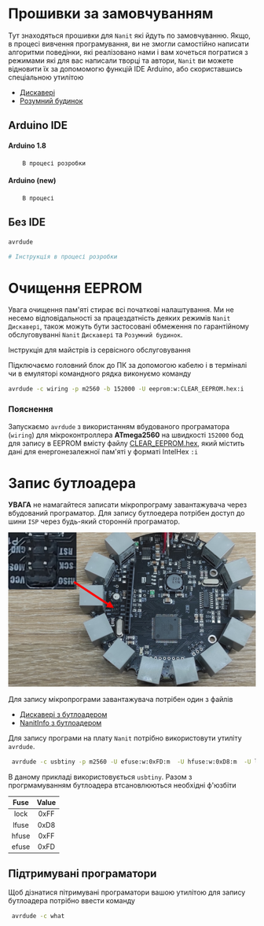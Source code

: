 Прошивки за замовчуванням
=========================

Тут знаходяться прошивки для ```Nanit``` які йдуть по замовчуванню.
Якщо, в процесі вивчення програмування, ви не змогли самостійно написати алгоритми поведінки, які реалізовано нами і вам хочеться погратися з режимами які для вас написали творці та автори, `Nanit` ви можете відновити їх за допомомогю функцій IDE Arduino, або скориставшись спеціальною утилітою

- [Дискавері](./nanite_v3.1.ino.hex)
- [Розумний будинок](./ud_v3.1.ino.hex)

Arduino IDE
-----------

#### Arduino 1.8

        В процесі розробки

#### Arduino (new)

        В процесі 

Без IDE
-------

```avrdude```

```bash
# Інструкція в процесі розробки
```

Очищення EEPROM
===============

Увага очищення пам'яті стирає всі початкові налаштування.
Ми не несемо відповідальності за працездатність деяких режимів `Nanit Дискавері`, також можуть бути застосовані обмеження по гарантійному обслуговуванні `Nanit` `Дискавері` та `Розумний будинок`.

Інструкція для майстрів із сервісного обслуговування

Підключаємо головний блок до ПК за допомогою кабелю і в терміналі чи в емуляторі командного рядка виконуємо команду

```zsh
avrdude -c wiring -p m2560 -b 152000 -U eeprom:w:CLEAR_EEPROM.hex:i
```
### Пояснення
Запускаємо `avrdude` з використанням вбудованого програматора (`wiring`) для мікроконтроллера __ATmega2560__ на швидкості `152000` бод для запису в EEPROM вмісту файлу [CLEAR_EEPROM.hex](./CLEAR_EEPROM.hex), який містить дані для енергонезалежної пам'яті у форматі  IntelHex `:i`


Запис бутлоадера
================

__УВАГА__ не намагайтеся записати мікропрограму завантажувача через вбудований програматор. Для запису бутлоедера потрібен доступ до шини `ISP` через будь-який сторонній програматор.

![ISP](https://raw.githubusercontent.com/NanitRobot/NanitLib/main/pic/ISP_Nanit.png)

Для запису мікропрограми завантажувача потрібен один з файлів

- [Дискавері з бутлоадером](./nanite_v3.1.with_bootloader.hex)
- [NanitInfo з бутлоадером](./NanitInfo.ino.with_bootloader.hex)


Для запису програми на плату `Nanit` потрібно використовути утиліту `avrdude`.

```zsh
 avrdude -c usbtiny -p m2560 -U efuse:w:0xFD:m  -U hfuse:w:0xD8:m  -U lfuse:w:0xFF:m  -U flash:w:NanitInfo.ino.with_bootloader.hex:i -b 152000
 ```

 В даному прикладі використовується `usbtiny`. Разом з прогрмамуванням бутлоадера втсановлюються необхідні ф'юзбіти


|   Fuse  | Value|
|:-------:|:----:|
| lock    | 0xFF |
| lfuse   | 0xD8 |
| hfuse   | 0xFF |
| efuse   | 0xFD |

Підтримувані програматори
-------------------------

Щоб дізнатися пітримувані програматори вашою утилітою для запису бутлоадера потрібно  ввести команду

```zsh
 avrdude -c what
```
